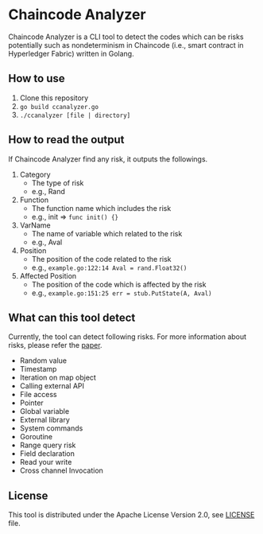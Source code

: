 # Chaincode Analyzer
Chaincode Analyzer is a CLI tool to detect the codes which can be risks potentially 
such as nondeterminism in Chaincode (i.e., smart contract in Hyperledger Fabric) written in Golang.

## How to use
1. Clone this repository
1. `go build ccanalyzer.go`
1. `./ccanalyzer [file | directory]`

## How to read the output
If Chaincode Analyzer find any risk, it outputs the followings.
1. Category
	- The type of risk
	- e.g., Rand
1. Function
	- The function name which includes the risk
	- e.g., init => `func init() {}`
1. VarName
	- The name of variable which related to the risk
	- e.g., Aval 
1. Position
	- The position of the code related to the risk
	- e.g., `example.go:122:14 Aval = rand.Float32()`
1. Affected Position
	- The position of the code which is affected by the risk
	- e.g., `example.go:151:25 err = stub.PutState(A, Aval)`

## What can this tool detect
Currently, the tool can detect following risks.
For more information about risks, please refer the [paper](https://ieeexplore.ieee.org/abstract/document/8666486).

- Random value 
- Timestamp 
- Iteration on map object
- Calling external API
- File access
- Pointer
- Global variable
- External library
- System commands
- Goroutine
- Range query risk
- Field declaration 
- Read your write
- Cross channel Invocation 

## License
This tool is distributed under the Apache License Version 2.0, see [LICENSE](./LICENSE) file.
